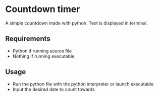 # Countdown timer
A simple countdown made with python. Text is displayed in terminal.

## Requirements
- Python if running source file
- Nothing if running executable

## Usage
- Run the python file with the python interpreter or launch executable
- Input the desired date to count towards